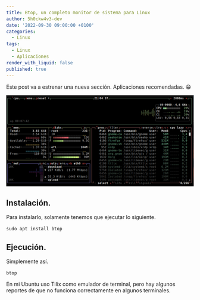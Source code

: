 ```yaml
---
title: Btop, un completo monitor de sistema para Linux
author: 5h0ckw4v3-dev
date: '2022-09-30 09:00:00 +0100'
categories:
  - Linux
tags:
  - Linux
  - Aplicaciones
render_with_liquid: false
published: true
---
```


Este post va a estrenar una nueva sección. Aplicaciones recomendadas. 😁

![btop](/assets/img/common/btop.png)

## Instalación.

Para instalarlo, solamente tenemos que ejecutar lo siguiente.

```plaintext
sudo apt install btop
```

## Ejecución.

Simplemente así.

```plaintext
btop
```

En mi Ubuntu uso Tilix como emulador de terminal, pero hay algunos reportes de que no funciona correctamente en algunos terminales.
